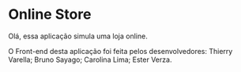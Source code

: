 #  Online Store
Olá,
essa aplicação simula uma loja online.

O Front-end desta aplicação foi feita pelos desenvolvedores:
Thierry Varella;
Bruno Sayago;
Carolina Lima;
Ester Verza.
